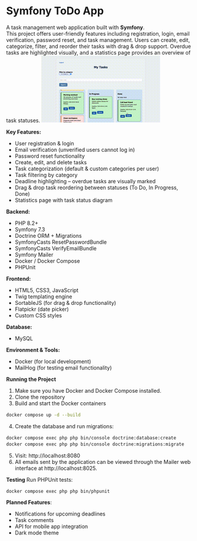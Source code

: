 # Symfony ToDo App
A task management web application built with **Symfony**.  
This project offers user-friendly features including registration, login, email verification, password reset, and task management. Users can create, edit, categorize, filter, and reorder their tasks with drag & drop support. Overdue tasks are highlighted visually, and a statistics page provides an overview of task statuses.
![Demo](assets/demo/demo.gif)

**Key Features:**
* User registration & login
* Email verification (unverified users cannot log in)
* Password reset functionality
* Create, edit, and delete tasks
* Task categorization (default & custom categories per user)
* Task filtering by category
* Deadline highlighting – overdue tasks are visually marked
* Drag & drop task reordering between statuses (To Do, In Progress, Done)
* Statistics page with task status diagram

**Backend:**
- PHP 8.2+
- Symfony 7.3 
- Doctrine ORM + Migrations
- SymfonyCasts ResetPasswordBundle
- SymfonyCasts VerifyEmailBundle
- Symfony Mailer
- Docker / Docker Compose
- PHPUnit

**Frontend:**
- HTML5, CSS3, JavaScript
- Twig templating engine
- SortableJS (for drag & drop functionality)
- Flatpickr (date picker)
- Custom CSS styles

**Database:**
- MySQL

**Environment & Tools:**
- Docker (for local development)
- MailHog (for testing email functionality)

**Running the Project**
1. Make sure you have Docker and Docker Compose installed.
2. Clone the repository
3. Build and start the Docker containers
```bash
docker compose up -d --build
```
4. Create the database and run migrations:
```bash
docker compose exec php php bin/console doctrine:database:create
docker compose exec php php bin/console doctrine:migrations:migrate
```
5. Visit: http://localhost:8080
6. All emails sent by the application can be viewed through the Mailer web interface at http://localhost:8025.

**Testing**
Run PHPUnit tests:
```bash
docker compose exec php php bin/phpunit

```

**Planned Features**:
- Notifications for upcoming deadlines  
- Task comments
- API for mobile app integration  
- Dark mode theme


